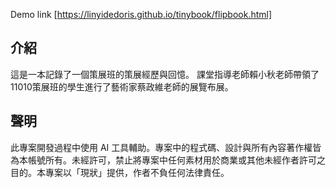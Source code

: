 Demo link [https://linyidedoris.github.io/tinybook/flipbook.html]

## 介紹
這是一本記錄了一個策展班的策展經歷與回憶。
課堂指導老師賴小秋老師帶領了11010策展班的學生進行了藝術家蔡政維老師的展覽布展。

## 聲明
此專案開發過程中使用 AI 工具輔助。專案中的程式碼、設計與所有內容著作權皆為本帳號所有。未經許可，禁止將專案中任何素材用於商業或其他未經作者許可之目的。本專案以「現狀」提供，作者不負任何法律責任。
